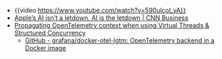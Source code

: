 - {{video https://www.youtube.com/watch?v=590ulcoI_yA}}
- [Apple’s AI isn’t a letdown. AI is the letdown | CNN Business](https://edition.cnn.com/2025/03/27/tech/apple-ai-artificial-intelligence/index.html)
- [Propagating OpenTelemetry context when using Virtual Threads & Structured Concurrency](https://softwaremill.com/propagating-opentelemetry-context-when-using-virtual-threads-and-structured-concurrency/)
	- [GitHub - grafana/docker-otel-lgtm: OpenTelemetry backend in a Docker image](https://github.com/grafana/docker-otel-lgtm)